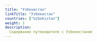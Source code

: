 ```yaml
---
title: "Узбекистан"
linkTitle: "Узбекистан"
countries: ["Uzbekistan"]
weight: 1
description: 
  Содержание путеводителя с Узбекистаном
---
```

